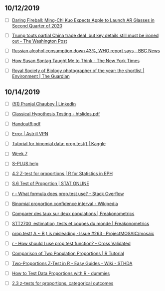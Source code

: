 ## 10/12/2019

- [ ] [Daring Fireball: Ming-Chi Kuo Expects Apple to Launch AR Glasses in Second Quarter of 2020](https://daringfireball.net/linked/2019/10/11/kuo-apple-ar-glasses)

- [ ] [Trump touts partial China trade deal, but key details still must be ironed out - The Washington Post](https://www.washingtonpost.com/business/2019/10/11/us-stocks-poised-big-bounce-expectations-grow-us-china-trade-deal/)

- [ ] [Russian alcohol consumption down 43%, WHO report says - BBC News](https://www.bbc.com/news/world-europe-49892339?utm_source=The+Crunch&utm_campaign=761b95caba-THE_CRUNCH_55_COPY_01&utm_medium=email&utm_term=0_aa18ea5b4e-761b95caba-408750365)

- [ ] [How Susan Sontag Taught Me to Think - The New York Times](https://www.nytimes.com/interactive/2019/10/08/magazine/susan-sontag.html?action=click&module=Editors%20Picks&pgtype=Homepage)

- [ ] [Royal Society of Biology photographer of the year: the shortlist | Environment | The Guardian](https://www.theguardian.com/environment/gallery/2019/oct/08/royal-society-of-biology-photographer-of-the-year-the-shortlist#img-9)




## 10/14/2019

- [ ] [(51) Pranjal Chaubey | LinkedIn](https://www.linkedin.com/in/pranjall/)

- [ ] [Classical Hypothesis Testing - htslides.pdf](chrome-extension://gfbliohnnapiefjpjlpjnehglfpaknnc/pages/pdf_viewer.html?r=https://www.macalester.edu/~kaplan/startingwithr/htslides.pdf)

- [ ] [Handout9.pdf](https://imai.fas.harvard.edu/teaching/files/Handout9.pdf)

- [ ] [Error | Astrill VPN](http://www.stat.umn.edu/geyer/old01/3011/examp/ch8.html)

- [ ] [Tutorial for binomial data: prop.test() | Kaggle](https://www.kaggle.com/lmackerman/tutorial-for-binomial-data-prop-test)

- [ ] [Week 7](https://www.ling.upenn.edu/~joseff/rstudy/week7.html)

- [ ] [S-PLUS help](https://www.uni-muenster.de/ZIV.BennoSueselbeck/s-html/helpfiles/prop.test.html)

- [ ] [4.2 Z-test for proportions | R for Statistics in EPH](https://bookdown.org/danieljcarter/r4steph/z-test-for-proportions.html)

- [ ] [S.6 Test of Proportion | STAT ONLINE](https://onlinecourses.science.psu.edu/statprogram/reviews/statistical-concepts/proportions)

- [ ] [r - What formula does prop.test use? - Stack Overflow](https://stackoverflow.com/questions/41580829/what-formula-does-prop-test-use)

- [ ] [Binomial proportion confidence interval - Wikipedia](https://en.wikipedia.org/wiki/Binomial_proportion_confidence_interval#Wilson_score_interval_with_continuity_correction)

- [ ] [Comparer des taux sur deux populations | Freakonometrics](https://freakonometrics.hypotheses.org/65)

- [ ] [STT2700, estimation, tests et coupes du monde | Freakonometrics](https://freakonometrics.hypotheses.org/1015)

- [ ] [prop.test( A ~ B ) is misleading · Issue #263 · ProjectMOSAIC/mosaic](https://github.com/ProjectMOSAIC/mosaic/issues/263)

- [ ] [r - How should I use prop.test function? - Cross Validated](https://stats.stackexchange.com/questions/19650/how-should-i-use-prop-test-function)

- [ ] [Comparison of Two Population Proportions | R Tutorial](http://www.r-tutor.com/elementary-statistics/inference-about-two-populations/comparison-two-population-proportions)

- [ ] [Two-Proportions Z-Test in R - Easy Guides - Wiki - STHDA](http://www.sthda.com/english/wiki/two-proportions-z-test-in-r)

- [ ] [How to Test Data Proportions with R - dummies](https://www.dummies.com/programming/r/how-to-test-data-proportions-with-r/)

- [ ] [2.3 z-tests for proportions, categorical outcomes](http://sphweb.bumc.bu.edu/otlt/MPH-Modules/BS/R/R-Manual/R-Manual13.html)
